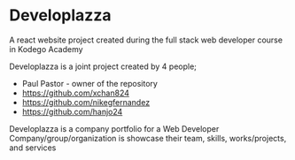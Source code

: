 # Developlazza

A react website project created during the full stack web developer course in Kodego Academy

Developlazza is a joint project created by 4 people;
  - Paul Pastor - owner of the repository
  - https://github.com/xchan824
  - https://github.com/nikegfernandez
  - https://github.com/hanjo24
  
  
Developlazza is a company portfolio for a Web Developer Company/group/organization is showcase their team, skills, works/projects, and services 

